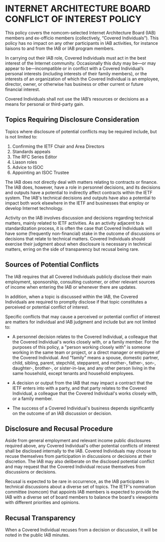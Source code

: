 # INTERNET ARCHITECTURE BOARD CONFLICT OF INTEREST POLICY

This policy covers the nomcom-selected Internet Architecture Board (IAB) members and ex-officio members (collectively, “Covered Individuals”). This policy has no impact on any other participants in IAB activities, for instance liaisons to and from the IAB or IAB program members.

In carrying out their IAB role, Covered Individuals must act in the best interest of the Internet community. Occasionally this duty may be—or may appear to be—incompatible or in conflict with a Covered Individual’s personal interests (including interests of their family members), or the interests of an organization of which the Covered Individual is an employee, director, owner, or otherwise has business or other current or future financial interest.

Covered Individuals shall not use the IAB’s resources or decisions as a means for personal or third-party gain.

## Topics Requiring Disclosure Consideration

Topics where disclosure of potential conflicts may be required
include, but is not limited to:

1. Confirming the IETF Chair and Area Directors
2. Standards appeals
3. The RFC Series Editor
4. Liason roles
5. Advice to ISOC
6. Appointing an ISOC Trustee

The IAB does not directly deal with matters relating to contracts or finance. The IAB does, however, have a role in personnel decisions, and its decisions and outputs have a potential to indirectly affect contracts within the IETF system. The IAB's technical decisions and outputs have also a potential to impact both work elsewhere in the IETF and businesses that employ or develop Internet technology.

Activity on the IAB involves discussion and decisions regarding technical matters, mainly related to IETF activities. As an activity adjacent to a standardization process, it is often the case that Covered Individuals will have some (frequently non-financial) stake in the outcome of discussions or decisions that relate to technical matters.  Covered Individuals should exercise their judgment about when disclosure is necessary in technical matters, erring on the side of transparency but recusal being rare.

## Sources of Potential Conflicts

The IAB requires that all Covered Individuals publicly disclose their main employment, sponsorship, consulting customer, or other relevant sources of income when entering the IAB or whenever there are updates.

In addition, when a topic is discussed within the IAB, the Covered Individuals are required to promptly disclose if that topic constitutes a perceived or potential conflict of interest.

Specific conflicts that may cause a perceived or potential conflict of interest are matters for individual and IAB judgment and include but are not limited to:

* A personnel decision relates to the Covered Individual, a colleague that the Covered Individual's works closely with, or a family member. For the purposes of this policy, a "person working closely with" is someone working in the same team or project, or a direct manager or employee of the Covered Individual. And "family" means a spouse, domestic partner, child, sibling, parent, stepchild, stepparent, and mother-, father-, son-, daughter-, brother-, or sister-in-law, and any other person living in the same household, except tenants and household employees.

* A decision or output from the IAB that may impact a contract that the IETF enters into with a party, and that party relates to the Covered Individual, a colleague that the Covered Individual's works closely with, or a family member.

* The success of a Covered Individual's business depends significantly on the outcome of an IAB discussion or decision.

## Disclosure and Recusal Procedure

Aside from general employment and relevant income public disclosures required above, any Covered Individual's other potential conflicts of interest shall be disclosed internally to the IAB.  Covered Individuals may choose to recuse themselves from participation in discussions or decisions at their discretion.  The IAB may also deliberate on the disclosed potential conflict and may request that the Covered Individual recuse themselves from discussions or decisions.

Recusal is expected to be rare in occurrence, as the IAB participates in technical discussions about a diverse set of topics.  The IETF's nomination committee (nomcom) that appoints IAB members is expected to provide the IAB with a diverse set of board members to balance the board's viewpoints with different priorities and opinions.

## Recusal Transparency

When a Covered Individual recuses from a decision or discussion, it will be noted in the public IAB minutes.

